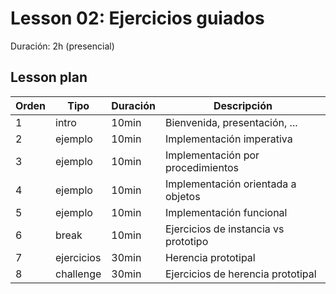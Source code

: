 # Lesson 02: Ejercicios guiados

Duración: 2h (presencial)

## Lesson plan


| Orden |  Tipo      | Duración | Descripción
|-------|------------|----------|------------
|   1   | intro      |   10min  | Bienvenida, presentación, ...
|   2   | ejemplo    |   10min  | Implementación imperativa
|   3   | ejemplo    |   10min  | Implementación por procedimientos
|   4   | ejemplo    |   10min  | Implementación orientada a objetos
|   5   | ejemplo    |   10min  | Implementación funcional
|   6   | break      |   10min  | Ejercicios de instancia vs prototipo
|   7   | ejercicios |   30min  | Herencia prototipal
|   8   | challenge  |   30min  | Ejercicios de herencia prototipal
